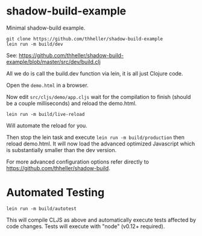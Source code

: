 shadow-build-example
====================

Minimal shadow-build example.


```
git clone https://github.com/thheller/shadow-build-example
lein run -m build/dev
```

See: https://github.com/thheller/shadow-build-example/blob/master/src/dev/build.clj

All we do is call the build.dev function via lein, it is all just Clojure code.

Open the ```demo.html``` in a browser.

Now edit ```src/cljs/demo/app.cljs``` wait for the compilation to finish (should be a couple milliseconds) and reload the demo.html.

```
lein run -m build/live-reload
```

Will automate the reload for you.

Then stop the lein task and execute ```lein run -m build/production``` then reload demo.html. It will now load the advanced optimized Javascript which is substantially smaller than the dev version.

For more advanced configuration options refer directly to https://github.com/thheller/shadow-build.


Automated Testing
=====================

```
lein run -m build/autotest
```

This will compile CLJS as above and automatically execute tests affected by code changes. Tests will execute with "node" (v0.12+ required).